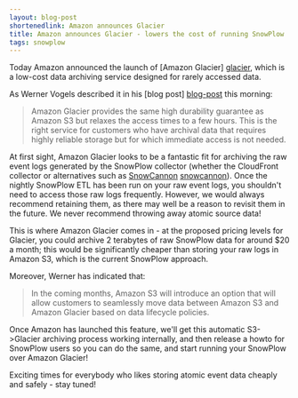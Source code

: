```yaml
---
layout: blog-post
shortenedlink: Amazon announces Glacier
title: Amazon announces Glacier - lowers the cost of running SnowPlow
tags: snowplow
---
```



Today Amazon announced the launch of [Amazon Glacier] [glacier], which is a low-cost data archiving service designed for rarely accessed data.

As Werner Vogels described it in his [blog post] [blog-post] this morning:

> Amazon Glacier provides the same high durability guarantee as Amazon S3 but relaxes the access times to a few hours. This is the right service for customers who have archival data that requires highly reliable storage but for which immediate access is not needed.

At first sight, Amazon Glacier looks to be a fantastic fit for archiving the raw event logs generated by the SnowPlow collector (whether the CloudFront collector or alternatives such as [SnowCannon] [snowcannon]). Once the nightly SnowPlow ETL has been run on your raw event logs, you shouldn't need to access those raw logs frequently. However, we would always recommend retaining them, as there may well be a reason to revisit them in the future. We never recommend throwing away atomic source data!

This is where Amazon Glacier comes in - at the proposed pricing levels for Glacier, you could archive 2 terabytes of raw SnowPlow data for around $20 a month; this would be significantly cheaper than storing your raw logs in Amazon S3, which is the current SnowPlow approach.

Moreover, Werner has indicated that:

> In the coming months, Amazon S3 will introduce an option that will allow customers to seamlessly move data between Amazon S3 and Amazon Glacier based on data lifecycle policies.

Once Amazon has launched this feature, we'll get this automatic S3->Glacier archiving process working internally, and then release a howto for SnowPlow users so you can do the same, and start running your SnowPlow over Amazon Glacier!

Exciting times for everybody who likes storing atomic event data cheaply and safely - stay tuned!

[glacier]: http://aws.amazon.com/glacier/
[blog-post]: http://www.allthingsdistributed.com/2012/08/amazon-glacier.html
[snowcannon]: https://github.com/shermozle/SnowCannon
